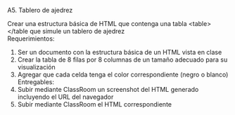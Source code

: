 A5. Tablero de ajedrez

Crear una estructura básica de HTML que contenga una tabla
\<table\>\</table que simule un tablero de ajedrez
\
Requerimientos:
1. Ser un documento con la estructura básica de un HTML vista en clase
2. Crear la tabla de 8 filas por 8 columnas de un tamaño adecuado para
su visualización
3. Agregar que cada celda tenga el color correspondiente (negro o
blanco)
\
Entregables:
1. Subir mediante ClassRoom un screenshot del HTML generado incluyendo
el URL del navegador
2. Subir mediante ClassRoom el HTML correspondiente
